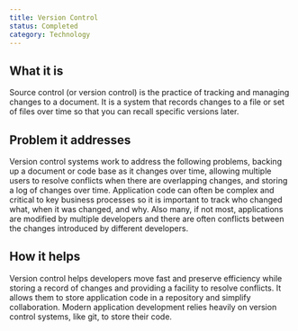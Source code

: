 ```yaml
---
title: Version Control
status: Completed
category: Technology
---
```


## What it is

Source control (or version control) is the practice of tracking and managing changes to a document. It is a system that records changes to a file or set of files over time so that you can recall specific versions later. 

## Problem it addresses

Version control systems work to address the following problems, backing up a document or code base as it changes over time, allowing multiple users to resolve conflicts when there are overlapping changes, and storing a log of changes over time. Application code can often be complex and critical to key business processes so it is important to track who changed what, when it was changed, and why. Also many, if not most, applications are modified by multiple developers and there are often conflicts between the changes introduced by different developers.

## How it helps

Version control helps developers move fast and preserve efficiency while storing a record of changes and providing a facility to resolve conflicts. It allows them to store application code in a repository and simplify collaboration. Modern application development relies heavily on version control systems, like git, to store their code.
